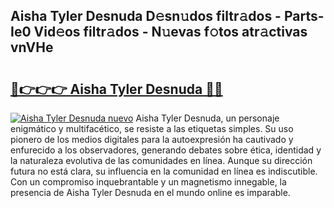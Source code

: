 ## Aisha Tyler Desnuda D𝚎sn𝚞dos filtr𝚊dos - Parts-Ie0 Vid𝚎os filtr𝚊dos - N𝚞evas f𝚘tos atr𝚊ctivas vnVHe

# <h2><a href="http://mb8pab.tromn.icu/?c=Aisha+Tyler+Desnuda">🔗👉👉👉 Aisha Tyler Desnuda 🔗🔗</a></h2>

[![Aisha Tyler Desnuda nuevo](https://i.imgur.com/pEAQMta.gif)](http://mb8pab.tromn.icu/?c=Aisha+Tyler+Desnuda)
Aisha Tyler Desnuda, un personaje enigmático y multifacético, se resiste a las etiquetas simples. Su uso pionero de los medios digitales para la autoexpresión ha cautivado y enfurecido a los observadores, generando debates sobre ética, identidad y la naturaleza evolutiva de las comunidades en línea. Aunque su dirección futura no está clara, su influencia en la comunidad en línea es indiscutible. Con un compromiso inquebrantable y un magnetismo innegable, la presencia de Aisha Tyler Desnuda en el mundo online es imparable.
